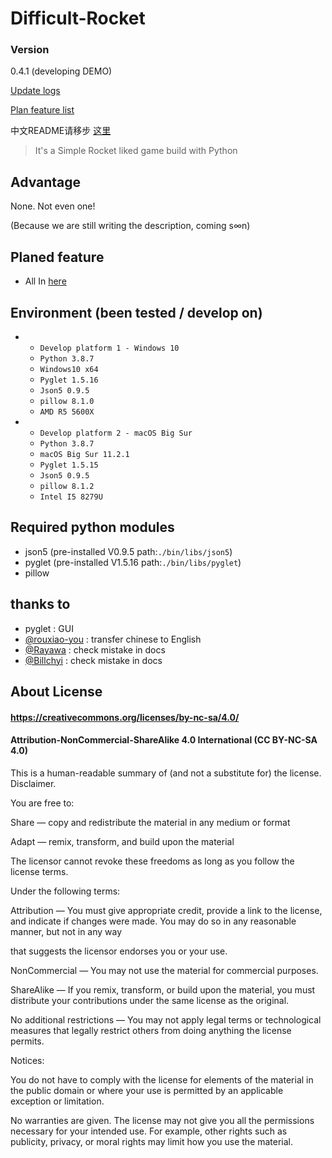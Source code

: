 # Difficult-Rocket

### Version

0.4.1 (developing DEMO)

[Update logs](https://github.com/shenjackyuanjie/Difficult-Rocket/blob/main/docs/update_logs.md)

[Plan feature list](https://github.com/shenjackyuanjie/Difficult-Rocket/tree/main/docs/plan_features)

中文README请移步 [这里](https://github.com/shenjackyuanjie/Difficult-Rocket/blob/main/docs/README-cn.md)

> It's a Simple Rocket liked game build with Python

## Advantage

None. Not even one!

(Because we are still writing the description, coming s∞n)

## Planed feature

- All In [here](https://github.com/shenjackyuanjie/Difficult-Rocket/projects)

## Environment (been tested / develop on)

-
    - `Develop platform 1 - Windows 10`
    - `Python 3.8.7`
    - `Windows10 x64`
    - `Pyglet 1.5.16`
    - `Json5 0.9.5`
    - `pillow 8.1.0`
    - `AMD R5 5600X`
-
    - `Develop platform 2 - macOS Big Sur`
    - `Python 3.8.7`
    - `macOS Big Sur 11.2.1`
    - `Pyglet 1.5.15`
    - `Json5 0.9.5`
    - `pillow 8.1.2`
    - `Intel I5 8279U`

## Required python modules

- json5 (pre-installed V0.9.5 path:`./bin/libs/json5`)
- pyglet (pre-installed V1.5.16 path:`./bin/libs/pyglet`)
- pillow

## thanks to

- pyglet : GUI
- [@rouxiao-you](https://github.com/ruoxiao-you) : transfer chinese to English
- [@Rayawa](https://github.com/Rayawa) : check mistake in docs
- [@Billchyi](https://github.com/Billchyi) : check mistake in docs

## About License

#### https://creativecommons.org/licenses/by-nc-sa/4.0/

#### Attribution-NonCommercial-ShareAlike 4.0 International (CC BY-NC-SA 4.0)

This is a human-readable summary of (and not a substitute for) the license. Disclaimer.

You are free to:

Share — copy and redistribute the material in any medium or format

Adapt — remix, transform, and build upon the material

The licensor cannot revoke these freedoms as long as you follow the license terms.

Under the following terms:

Attribution — You must give appropriate credit, provide a link to the license, and indicate if changes were made. You
may do so in any reasonable manner, but not in any way

that suggests the licensor endorses you or your use.

NonCommercial — You may not use the material for commercial purposes.

ShareAlike — If you remix, transform, or build upon the material, you must distribute your contributions under the same
license as the original.

No additional restrictions — You may not apply legal terms or technological measures that legally restrict others from
doing anything the license permits.

Notices:

You do not have to comply with the license for elements of the material in the public domain or where your use is
permitted by an applicable exception or limitation.

No warranties are given. The license may not give you all the permissions necessary for your intended use. For example,
other rights such as publicity, privacy, or moral rights may limit how you use the material.
